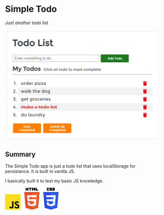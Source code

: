 # Simple Todo

_Just another todo list_

<img src="./readme-images/screenshot.PNG">

## Summary
The Simple Todo app is just a todo list that uses localStorage for persistance. It is built in vanilla JS. 

I basically built it to test my basic JS knowledge.  

<img src="./readme-images/javascript.svg" width="50">&nbsp;&nbsp;
<img src="./readme-images/html-5.svg" width="50">&nbsp;&nbsp;
<img src="./readme-images/css-3.svg" width="50">&nbsp;&nbsp;